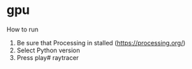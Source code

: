 # gpu

How to run

1. Be sure that Processing in stalled (https://processing.org/)
2. Select Python version
3. Press play# raytracer
